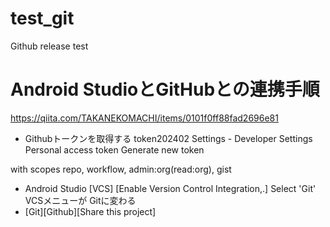 # test_git

Github release test


# Android StudioとGitHubとの連携手順
https://qiita.com/TAKANEKOMACHI/items/0101f0ff88fad2696e81
- Githubトークンを取得する
token202402
Settings - Developer Settings
  Personal access token
  Generate new token

with scopes
repo, workflow, admin:org(read:org), gist 

- Android Studio [VCS] [Enable Version Control Integration,.]
Select 'Git'
VCSメニューが Gitに変わる
- [Git][Github][Share this project]
